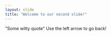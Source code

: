 ```yaml
---
layout: slide
title: "Welcome to our second slide!"
---
```

"Some witty quote"
Use the left arrow to go back!
